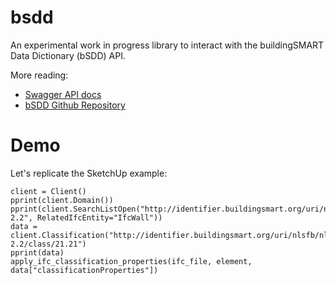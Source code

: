# bsdd

An experimental work in progress library to interact with the buildingSMART Data Dictionary (bSDD) API.

More reading:

 * [Swagger API docs](https://bs-dd-api-prototype.azurewebsites.net/swagger/index.html)
 * [bSDD Github Repository](https://github.com/buildingSMART/bSDD)

# Demo

Let's replicate the SketchUp example:

```
client = Client()
pprint(client.Domain())
pprint(client.SearchListOpen("http://identifier.buildingsmart.org/uri/nlsfb/nlsfb2005-2.2", RelatedIfcEntity="IfcWall"))
data = client.Classification("http://identifier.buildingsmart.org/uri/nlsfb/nlsfb2005-2.2/class/21.21")
pprint(data)
apply_ifc_classification_properties(ifc_file, element, data["classificationProperties"])
```

